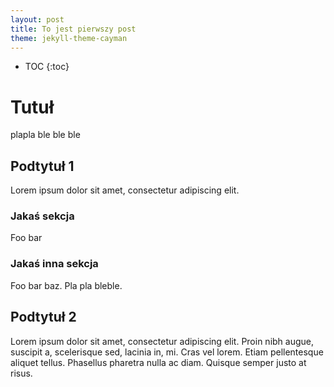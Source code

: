```yaml
---
layout: post
title: To jest pierwszy post
theme: jekyll-theme-cayman
---
```


* TOC
{:toc}

# Tutuł

plapla ble ble ble

## Podtytuł 1

Lorem ipsum dolor sit amet, consectetur adipiscing elit.

### Jakaś sekcja

Foo bar

### Jakaś inna sekcja

Foo bar baz. Pla pla bleble.


## Podtytuł 2

Lorem ipsum dolor sit amet, consectetur adipiscing elit. 
Proin nibh augue, suscipit a, scelerisque sed, lacinia in, mi. 
Cras vel lorem. Etiam pellentesque aliquet tellus.
Phasellus pharetra nulla ac diam. Quisque semper justo at risus.
